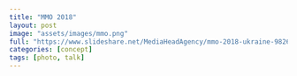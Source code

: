 ```yaml
---
title: "MMO 2018"
layout: post
image: "assets/images/mmo.png"
full: "https://www.slideshare.net/MediaHeadAgency/mmo-2018-ukraine-98268709?ref=https://www.slideshare.net/MediaHeadAgency/slideshelf"
categories: [concept]
tags: [photo, talk]
---
```

